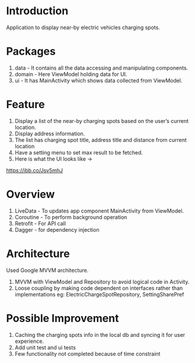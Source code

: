 # Introduction
Application to display near-by electric vehicles charging spots.

# Packages 
1. data -  It contains all the data accessing and manipulating components.
2. domain - Here ViewModel holding data for UI.
3. ui - It has MainActivity which shows data collected from ViewModel.


# Feature
1. Display a list of the near-by charging spots based on the user’s current location.
2. Display address information.
3. The list has charging spot title, address title and distance from current location
4. Have a setting menu to set max result to be fetched.
5. Here is what the UI looks like ->

  https://ibb.co/Jsv5mhJ

# Overview
  1. LiveData - To updates app component MainActivity from ViewModel.
  2. Coroutine - To perform background operation
  3. Retrofit - For API call
  4. Dagger - for dependency injection
 

# Architecture
Used Google MVVM architecture.
  1. MVVM with ViewModel and Repository to avoid logical code in Activity.
  2. Loose coupling by making code dependent on interfaces rather than implementations
     eg:  ElectricChargeSpotRepository, SettingSharePref

# Possible Improvement
  1. Caching the charging spots info in the local db 
     and syncing it for user experience.
  2. Add unit test and ui tests 
  3. Few functionality not completed because of time constraint

